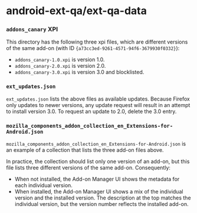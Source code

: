 # android-ext-qa/ext-qa-data

### `addons_canary` XPI

This directory has the following three xpi files, which are different versions
of the same add-on (with ID `{a73cc3ed-9261-4571-94f6-3679930f0332}`):

- `addons_canary-1.0.xpi` is version 1.0.
- `addons_canary-2.0.xpi` is version 2.0.
- `addons_canary-3.0.xpi` is version 3.0 and blocklisted.

### `ext_updates.json`

`ext_updates.json` lists the above files as available updates. Because Firefox
only updates to newer versions, any update request will result in an attempt
to install version 3.0. To request an update to 2.0, delete the 3.0 entry.

### `mozilla_components_addon_collection_en_Extensions-for-Android.json`

`mozilla_components_addon_collection_en_Extensions-for-Android.json` is an
example of a collection that lists the three add-on files above.

In practice, the collection should list only one version of an add-on, but this
file lists three different versions of the same add-on. Consequently:

- When not installed, the Add-on Manager UI shows the metadata for each
  individual version.
- When installed, the Add-on Manager UI shows a mix of the individual version
  and the installed version. The description at the top matches the individual
  version, but the version number reflects the installed add-on.
